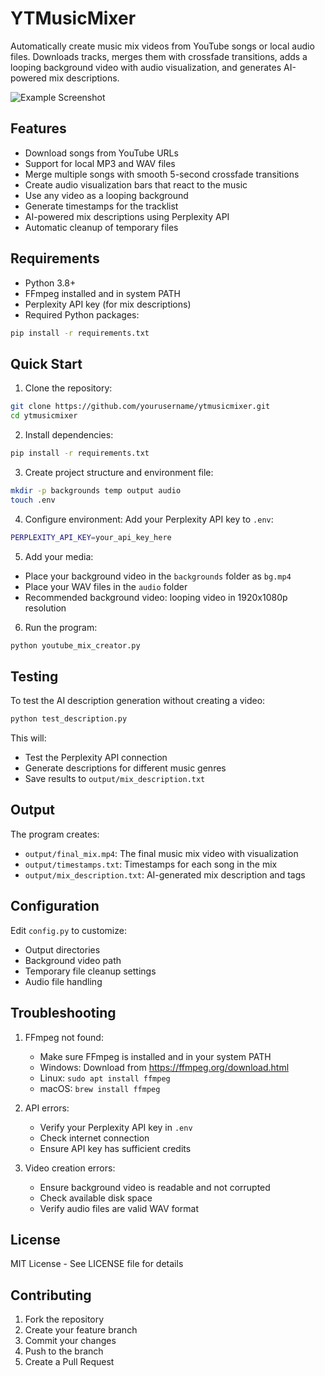 # YTMusicMixer

Automatically create music mix videos from YouTube songs or local audio files. Downloads tracks, merges them with crossfade transitions, adds a looping background video with audio visualization, and generates AI-powered mix descriptions.

![Example Screenshot](docs/example.png)

## Features

- Download songs from YouTube URLs
- Support for local MP3 and WAV files
- Merge multiple songs with smooth 5-second crossfade transitions
- Create audio visualization bars that react to the music
- Use any video as a looping background
- Generate timestamps for the tracklist
- AI-powered mix descriptions using Perplexity API
- Automatic cleanup of temporary files

## Requirements

- Python 3.8+
- FFmpeg installed and in system PATH
- Perplexity API key (for mix descriptions)
- Required Python packages:
```bash
pip install -r requirements.txt
```

## Quick Start

1. Clone the repository:
```bash
git clone https://github.com/yourusername/ytmusicmixer.git
cd ytmusicmixer
```

2. Install dependencies:
```bash
pip install -r requirements.txt
```

3. Create project structure and environment file:
```bash
mkdir -p backgrounds temp output audio
touch .env
```

4. Configure environment:
Add your Perplexity API key to `.env`:
```bash
PERPLEXITY_API_KEY=your_api_key_here
```

5. Add your media:
- Place your background video in the `backgrounds` folder as `bg.mp4`
- Place your WAV files in the `audio` folder
- Recommended background video: looping video in 1920x1080p resolution

6. Run the program:
```bash
python youtube_mix_creator.py
```

## Testing

To test the AI description generation without creating a video:
```bash
python test_description.py
```

This will:
- Test the Perplexity API connection
- Generate descriptions for different music genres
- Save results to `output/mix_description.txt`

## Output

The program creates:
- `output/final_mix.mp4`: The final music mix video with visualization
- `output/timestamps.txt`: Timestamps for each song in the mix
- `output/mix_description.txt`: AI-generated mix description and tags

## Configuration

Edit `config.py` to customize:
- Output directories
- Background video path
- Temporary file cleanup settings
- Audio file handling

## Troubleshooting

1. FFmpeg not found:
   - Make sure FFmpeg is installed and in your system PATH
   - Windows: Download from https://ffmpeg.org/download.html
   - Linux: `sudo apt install ffmpeg`
   - macOS: `brew install ffmpeg`

2. API errors:
   - Verify your Perplexity API key in `.env`
   - Check internet connection
   - Ensure API key has sufficient credits

3. Video creation errors:
   - Ensure background video is readable and not corrupted
   - Check available disk space
   - Verify audio files are valid WAV format

## License

MIT License - See LICENSE file for details

## Contributing

1. Fork the repository
2. Create your feature branch
3. Commit your changes
4. Push to the branch
5. Create a Pull Request